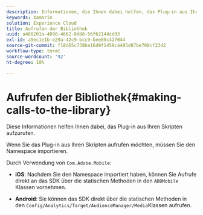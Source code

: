 ```yaml
---
description: Informationen, die Ihnen dabei helfen, das Plug-in aus Ihren Skripten aufzurufen.
keywords: Xamarin
solution: Experience Cloud
title: Aufrufen der Bibliothek
uuid: a480201a-4090-4662-8dd8-56f62144cd93
exl-id: a5ec1e1b-e29a-42c9-bcc9-bee05c427044
source-git-commit: f18d65c738ba16d9f1459ca485d87be708cf23d2
workflow-type: tm+mt
source-wordcount: '92'
ht-degree: 10%

---
```


# Aufrufen der Bibliothek{#making-calls-to-the-library}

Diese Informationen helfen Ihnen dabei, das Plug-in aus Ihren Skripten aufzurufen.

Wenn Sie das Plug-in aus Ihren Skripten aufrufen möchten, müssen Sie den Namespace importieren.

Durch Verwendung von `Com.Adobe.Mobile`:

* **iOS**: Nachdem Sie den Namespace importiert haben, können Sie Aufrufe direkt an das SDK über die statischen Methoden in den  `ADBMobile` Klassen vornehmen.

* **Android**: Sie können das SDK direkt über die statischen Methoden in den  `Config/Analytics/Target/AudienceManager/Media`Klassen aufrufen.
